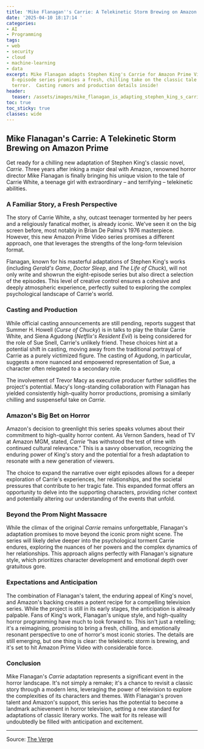 ```yaml
---
title: 'Mike Flanagan''s Carrie: A Telekinetic Storm Brewing on Amazon Prime'
date: '2025-04-10 18:17:14 '
categories:
- AI
- Programming
tags:
- web
- security
- cloud
- machine-learning
- data
excerpt: Mike Flanagan adapts Stephen King's Carrie for Amazon Prime Video.  A new
  8-episode series promises a fresh, chilling take on the classic tale of telekinetic
  terror.  Casting rumors and production details inside!
header:
  teaser: /assets/images/mike_flanagan_is_adapting_stephen_king_s_carrie_fo_20250410181713.jpg
toc: true
toc_sticky: true
classes: wide
---
```


## Mike Flanagan's Carrie: A Telekinetic Storm Brewing on Amazon Prime

Get ready for a chilling new adaptation of Stephen King's classic novel, *Carrie*.  Three years after inking a major deal with Amazon, renowned horror director Mike Flanagan is finally bringing his unique vision to the tale of Carrie White, a teenage girl with extraordinary – and terrifying – telekinetic abilities.

### A Familiar Story, a Fresh Perspective

The story of Carrie White, a shy, outcast teenager tormented by her peers and a religiously fanatical mother, is already iconic.  We've seen it on the big screen before, most notably in Brian De Palma's 1976 masterpiece. However, this new Amazon Prime Video series promises a different approach, one that leverages the strengths of the long-form television format.

Flanagan, known for his masterful adaptations of Stephen King's works (including *Gerald's Game*, *Doctor Sleep*, and *The Life of Chuck*), will not only write and showrun the eight-episode series but also direct a selection of the episodes.  This level of creative control ensures a cohesive and deeply atmospheric experience, perfectly suited to exploring the complex psychological landscape of Carrie's world.

### Casting and Production

While official casting announcements are still pending, reports suggest that Summer H. Howell (*Curse of Chucky*) is in talks to play the titular Carrie White, and Siena Agudong (*Netflix's Resident Evil*) is being considered for the role of Sue Snell, Carrie's unlikely friend. These choices hint at a potential shift in casting, moving away from the traditional portrayal of Carrie as a purely victimized figure.  The casting of Agudong, in particular, suggests a more nuanced and empowered representation of Sue, a character often relegated to a secondary role.

The involvement of Trevor Macy as executive producer further solidifies the project's potential. Macy's long-standing collaboration with Flanagan has yielded consistently high-quality horror productions, promising a similarly chilling and suspenseful take on *Carrie*.

### Amazon's Big Bet on Horror

Amazon's decision to greenlight this series speaks volumes about their commitment to high-quality horror content.  As Vernon Sanders, head of TV at Amazon MGM, stated, *Carrie* “has withstood the test of time with continued cultural relevance.”  This is a savvy observation, recognizing the enduring power of King's story and the potential for a fresh adaptation to resonate with a new generation of viewers.

The choice to expand the narrative over eight episodes allows for a deeper exploration of Carrie's experiences, her relationships, and the societal pressures that contribute to her tragic fate.  This expanded format offers an opportunity to delve into the supporting characters, providing richer context and potentially altering our understanding of the events that unfold.

### Beyond the Prom Night Massacre

While the climax of the original *Carrie* remains unforgettable, Flanagan's adaptation promises to move beyond the iconic prom night scene.  The series will likely delve deeper into the psychological torment Carrie endures, exploring the nuances of her powers and the complex dynamics of her relationships.  This approach aligns perfectly with Flanagan's signature style, which prioritizes character development and emotional depth over gratuitous gore.

### Expectations and Anticipation

The combination of Flanagan's talent, the enduring appeal of King's novel, and Amazon's backing creates a potent recipe for a compelling television series.  While the project is still in its early stages, the anticipation is already palpable.  Fans of King's work, Flanagan's unique style, and high-quality horror programming have much to look forward to.  This isn't just a retelling; it's a reimagining, promising to bring a fresh, chilling, and emotionally resonant perspective to one of horror's most iconic stories.  The details are still emerging, but one thing is clear: the telekinetic storm is brewing, and it's set to hit Amazon Prime Video with considerable force.

### Conclusion

Mike Flanagan's *Carrie* adaptation represents a significant event in the horror landscape.  It's not simply a remake; it's a chance to revisit a classic story through a modern lens, leveraging the power of television to explore the complexities of its characters and themes.  With Flanagan's proven talent and Amazon's support, this series has the potential to become a landmark achievement in horror television, setting a new standard for adaptations of classic literary works.  The wait for its release will undoubtedly be filled with anticipation and excitement.

---

Source: [The Verge](https://www.theverge.com/news/646606/mike-flanagan-carrie-amazon-series)
